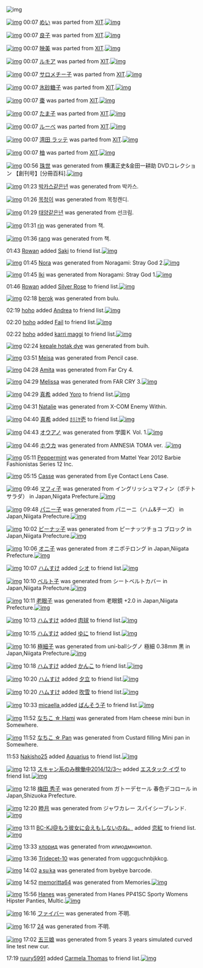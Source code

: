 ![img](http://gdrive-cdn.herokuapp.com/537b65a5bc09f0000721dda7/512px-barcode.png)

[![img](http://www.deviantsart.com/1sv22am.png)](http://www.barcodekanojo.com/kanojo/214860/%E3%82%81%E3%81%84) 00:07 [めい](http://www.barcodekanojo.com/kanojo/214860/%E3%82%81%E3%81%84) was parted from [XIT](http://www.barcodekanojo.com/kanojo/214860/%E3%82%81%E3%81%84).[![img](http://www.deviantsart.com/815jg6.jpeg)](http://www.barcodekanojo.com/user/209348/XIT) 

[![img](http://www.deviantsart.com/149vvrs.png)](http://www.barcodekanojo.com/kanojo/2017614/%E8%89%AF%E5%AD%90) 00:07 [良子](http://www.barcodekanojo.com/kanojo/2017614/%E8%89%AF%E5%AD%90) was parted from [XIT](http://www.barcodekanojo.com/kanojo/2017614/%E8%89%AF%E5%AD%90).[![img](http://www.deviantsart.com/815jg6.jpeg)](http://www.barcodekanojo.com/user/209348/XIT) 

[![img](http://www.deviantsart.com/2oemskm.png)](http://www.barcodekanojo.com/kanojo/2432178/%E6%98%A0%E7%BE%8E) 00:07 [映美](http://www.barcodekanojo.com/kanojo/2432178/%E6%98%A0%E7%BE%8E) was parted from [XIT](http://www.barcodekanojo.com/kanojo/2432178/%E6%98%A0%E7%BE%8E).[![img](http://www.deviantsart.com/815jg6.jpeg)](http://www.barcodekanojo.com/user/209348/XIT) 

[![img](http://www.deviantsart.com/ql0to0.png)](http://www.barcodekanojo.com/kanojo/1565741/%E3%83%AB%E3%82%AD%E3%82%A2) 00:07 [ルキア](http://www.barcodekanojo.com/kanojo/1565741/%E3%83%AB%E3%82%AD%E3%82%A2) was parted from [XIT](http://www.barcodekanojo.com/kanojo/1565741/%E3%83%AB%E3%82%AD%E3%82%A2).[![img](http://www.deviantsart.com/815jg6.jpeg)](http://www.barcodekanojo.com/user/209348/XIT) 

[![img](http://www.deviantsart.com/1gt1r8v.png)](http://www.barcodekanojo.com/kanojo/483655/%E3%82%B5%E3%83%AD%E3%83%A1%E3%83%81%E3%83%BC%E5%AD%90) 00:07 [サロメチー子](http://www.barcodekanojo.com/kanojo/483655/%E3%82%B5%E3%83%AD%E3%83%A1%E3%83%81%E3%83%BC%E5%AD%90) was parted from [XIT](http://www.barcodekanojo.com/kanojo/483655/%E3%82%B5%E3%83%AD%E3%83%A1%E3%83%81%E3%83%BC%E5%AD%90).[![img](http://www.deviantsart.com/815jg6.jpeg)](http://www.barcodekanojo.com/user/209348/XIT) 

[![img](http://www.deviantsart.com/25ef444.png)](http://www.barcodekanojo.com/kanojo/406366/%E6%B0%B7%E7%A0%82%E7%B3%96%E5%AD%90) 00:07 [氷砂糖子](http://www.barcodekanojo.com/kanojo/406366/%E6%B0%B7%E7%A0%82%E7%B3%96%E5%AD%90) was parted from [XIT](http://www.barcodekanojo.com/kanojo/406366/%E6%B0%B7%E7%A0%82%E7%B3%96%E5%AD%90).[![img](http://www.deviantsart.com/815jg6.jpeg)](http://www.barcodekanojo.com/user/209348/XIT) 

[![img](http://www.deviantsart.com/q540h5.png)](http://www.barcodekanojo.com/kanojo/704659/%E6%A3%97) 00:07 [棗](http://www.barcodekanojo.com/kanojo/704659/%E6%A3%97) was parted from [XIT](http://www.barcodekanojo.com/kanojo/704659/%E6%A3%97).[![img](http://www.deviantsart.com/815jg6.jpeg)](http://www.barcodekanojo.com/user/209348/XIT) 

[![img](http://www.deviantsart.com/aogj71.png)](http://www.barcodekanojo.com/kanojo/203163/%E3%81%9F%E3%81%BE%E5%AD%90) 00:07 [たま子](http://www.barcodekanojo.com/kanojo/203163/%E3%81%9F%E3%81%BE%E5%AD%90) was parted from [XIT](http://www.barcodekanojo.com/kanojo/203163/%E3%81%9F%E3%81%BE%E5%AD%90).[![img](http://www.deviantsart.com/815jg6.jpeg)](http://www.barcodekanojo.com/user/209348/XIT) 

[![img](http://www.deviantsart.com/2ectgdk.png)](http://www.barcodekanojo.com/kanojo/275341/%E3%83%AB%E3%83%BC%E3%81%B9) 00:07 [ルーべ](http://www.barcodekanojo.com/kanojo/275341/%E3%83%AB%E3%83%BC%E3%81%B9) was parted from [XIT](http://www.barcodekanojo.com/kanojo/275341/%E3%83%AB%E3%83%BC%E3%81%B9).[![img](http://www.deviantsart.com/815jg6.jpeg)](http://www.barcodekanojo.com/user/209348/XIT) 

[![img](http://www.deviantsart.com/srvbqa.png)](http://www.barcodekanojo.com/kanojo/1213769/%E6%B9%BE%E7%94%B0%20%E3%83%A9%E3%83%83%E3%83%86) 00:07 [湾田 ラッテ](http://www.barcodekanojo.com/kanojo/1213769/%E6%B9%BE%E7%94%B0%20%E3%83%A9%E3%83%83%E3%83%86) was parted from [XIT](http://www.barcodekanojo.com/kanojo/1213769/%E6%B9%BE%E7%94%B0%20%E3%83%A9%E3%83%83%E3%83%86).[![img](http://www.deviantsart.com/815jg6.jpeg)](http://www.barcodekanojo.com/user/209348/XIT) 

[![img](http://www.deviantsart.com/1rf20h2.png)](http://www.barcodekanojo.com/kanojo/852120/%E6%9F%9A) 00:07 [柚](http://www.barcodekanojo.com/kanojo/852120/%E6%9F%9A) was parted from [XIT](http://www.barcodekanojo.com/kanojo/852120/%E6%9F%9A).[![img](http://www.deviantsart.com/815jg6.jpeg)](http://www.barcodekanojo.com/user/209348/XIT) 

[![img](http://www.deviantsart.com/3h5pj6o.png)](http://www.barcodekanojo.com/kanojo/3193306/%E7%8F%A0%E4%B8%96) 00:56 [珠世](http://www.barcodekanojo.com/kanojo/3193306/%E7%8F%A0%E4%B8%96) was generated from 横溝正史&amp;金田一耕助 DVDコレクション 【創刊号】[分冊百科].[![img](http://www.deviantsart.com/35rm55v.jpeg)](http://www.barcodekanojo.com/product_images/barcode/6019003/1425743716/%E6%A8%AA%E6%BA%9D%E6%AD%A3%E5%8F%B2%26%E9%87%91%E7%94%B0%E4%B8%80%E8%80%95%E5%8A%A9%20DVD%E3%82%B3%E3%83%AC%E3%82%AF%E3%82%B7%E3%83%A7%E3%83%B3%20%E3%80%90%E5%89%B5%E5%88%8A%E5%8F%B7%E3%80%91%5B%E5%88%86%E5%86%8A%E7%99%BE%E7%A7%91%5D.jpg) 

[![img](http://www.deviantsart.com/3rdf1lp.png)](http://www.barcodekanojo.com/kanojo/3193307/%EB%B0%95%EC%B9%B4%EC%8A%A4%EA%B0%99%EC%9D%80%EB%85%84) 01:23 [박카스같은년](http://www.barcodekanojo.com/kanojo/3193307/%EB%B0%95%EC%B9%B4%EC%8A%A4%EA%B0%99%EC%9D%80%EB%85%84) was generated from 박카스.

[![img](http://www.deviantsart.com/2qgpph9.png)](http://www.barcodekanojo.com/kanojo/3193308/%EB%AA%A9%EC%B2%AD%EC%9D%B4) 01:26 [목청이](http://www.barcodekanojo.com/kanojo/3193308/%EB%AA%A9%EC%B2%AD%EC%9D%B4) was generated from 목청캔디.

[![img](http://www.deviantsart.com/1ins8nd.png)](http://www.barcodekanojo.com/kanojo/3193309/%ED%83%9C%EC%96%91%EA%B0%99%EC%9D%80%EB%85%84) 01:29 [태양같은년](http://www.barcodekanojo.com/kanojo/3193309/%ED%83%9C%EC%96%91%EA%B0%99%EC%9D%80%EB%85%84) was generated from 선크림.

[![img](http://www.deviantsart.com/qiors9.png)](http://www.barcodekanojo.com/kanojo/3193310/rin) 01:31 [rin](http://www.barcodekanojo.com/kanojo/3193310/rin) was generated from 책.

[![img](http://www.deviantsart.com/mrcuej.png)](http://www.barcodekanojo.com/kanojo/3193311/rang) 01:36 [rang](http://www.barcodekanojo.com/kanojo/3193311/rang) was generated from 책.

01:43 [Rowan](http://www.barcodekanojo.com/user/500477/Rowan) added [Saki](http://www.barcodekanojo.com/kanojo/2602939/Saki) to friend list.[![img](http://www.deviantsart.com/epml3u.png)](http://www.barcodekanojo.com/kanojo/2602939/Saki) 

[![img](http://www.deviantsart.com/3ft865f.png)](http://www.barcodekanojo.com/kanojo/3193312/Nora) 01:45 [Nora](http://www.barcodekanojo.com/kanojo/3193312/Nora) was generated from Noragami: Stray God 2.[![img](http://www.deviantsart.com/prkg37.jpeg)](http://www.barcodekanojo.com/product_images/barcode/6019010/1425746645/50x50xNoragami,P3A,P20Stray,P20God,P202.jpg,qw=88,ah=88.pagespeed.ic.BCvZyHhmO1.jpg) 

[![img](http://www.deviantsart.com/25qdb43.png)](http://www.barcodekanojo.com/kanojo/3193313/Iki) 01:45 [Iki](http://www.barcodekanojo.com/kanojo/3193313/Iki) was generated from Noragami: Stray God 1.[![img](http://www.deviantsart.com/bfnfv0.jpeg)](http://www.barcodekanojo.com/product_images/barcode/6019011/1425746680/50x50xNoragami,P3A,P20Stray,P20God,P201.jpg,qw=88,ah=88.pagespeed.ic.k1nm1nYG4Q.jpg) 

01:46 [Rowan](http://www.barcodekanojo.com/user/500477/Rowan) added [Silver Rose](http://www.barcodekanojo.com/kanojo/2580779/Silver%20Rose) to friend list.[![img](http://www.deviantsart.com/3993iur.png)](http://www.barcodekanojo.com/kanojo/2580779/Silver%20Rose) 

[![img](http://www.deviantsart.com/3job7gk.png)](http://www.barcodekanojo.com/kanojo/3193314/berok) 02:18 [berok](http://www.barcodekanojo.com/kanojo/3193314/berok) was generated from bulu.

02:19 [hoho](http://www.barcodekanojo.com/user/499501/hoho) added [ Andrea](http://www.barcodekanojo.com/kanojo/2666655/%20Andrea) to friend list.[![img](http://www.deviantsart.com/2fl7r6a.png)](http://www.barcodekanojo.com/kanojo/2666655/%20Andrea) 

02:20 [hoho](http://www.barcodekanojo.com/user/499501/hoho) added [Fail](http://www.barcodekanojo.com/kanojo/2931096/Fail) to friend list.[![img](http://www.deviantsart.com/18fqv3u.png)](http://www.barcodekanojo.com/kanojo/2931096/Fail) 

02:22 [hoho](http://www.barcodekanojo.com/user/499501/hoho) added [karri maggi](http://www.barcodekanojo.com/kanojo/2919888/karri%20maggi) to friend list.[![img](http://www.deviantsart.com/20u7760.png)](http://www.barcodekanojo.com/kanojo/2919888/karri%20maggi) 

[![img](http://www.deviantsart.com/7kekc2.png)](http://www.barcodekanojo.com/kanojo/3193315/kepale%20hotak%20dye) 02:24 [kepale hotak dye](http://www.barcodekanojo.com/kanojo/3193315/kepale%20hotak%20dye) was generated from buih.

[![img](http://www.deviantsart.com/3gnvfle.png)](http://www.barcodekanojo.com/kanojo/3193316/Meisa) 03:51 [Meisa](http://www.barcodekanojo.com/kanojo/3193316/Meisa) was generated from Pencil case.

[![img](http://www.deviantsart.com/3uv73l7.png)](http://www.barcodekanojo.com/kanojo/3193317/Amita) 04:28 [Amita](http://www.barcodekanojo.com/kanojo/3193317/Amita) was generated from Far Cry 4.

[![img](http://www.deviantsart.com/16sal2q.png)](http://www.barcodekanojo.com/kanojo/3193318/Melissa) 04:29 [Melissa](http://www.barcodekanojo.com/kanojo/3193318/Melissa) was generated from FAR CRY 3.[![img](http://www.deviantsart.com/pavt4.jpeg)](http://www.barcodekanojo.com/product_images/barcode/6019020/1425756532/FAR%20CRY%203.jpg) 

[![img](http://www.deviantsart.com/2v4jjck.jpeg)](http://www.barcodekanojo.com/user/500471/%E7%9C%9F%E5%B8%8C) 04:29 [真希](http://www.barcodekanojo.com/user/500471/%E7%9C%9F%E5%B8%8C) added [Yoro](http://www.barcodekanojo.com/kanojo/3158632/Yoro) to friend list.[![img](http://www.deviantsart.com/2of1c99.png)](http://www.barcodekanojo.com/kanojo/3158632/Yoro) 

[![img](http://www.deviantsart.com/1bs3jjb.png)](http://www.barcodekanojo.com/kanojo/3193319/Natalie) 04:31 [Natalie](http://www.barcodekanojo.com/kanojo/3193319/Natalie) was generated from X-COM Enemy Within.

[![img](http://www.deviantsart.com/2v4jjck.jpeg)](http://www.barcodekanojo.com/user/500471/%E7%9C%9F%E5%B8%8C) 04:40 [真希](http://www.barcodekanojo.com/user/500471/%E7%9C%9F%E5%B8%8C) added [ﾎﾘﾐﾔ壱](http://www.barcodekanojo.com/kanojo/2739594/%EF%BE%8E%EF%BE%98%EF%BE%90%EF%BE%94%E5%A3%B1) to friend list.[![img](http://www.deviantsart.com/1bj147l.png)](http://www.barcodekanojo.com/kanojo/2739594/%EF%BE%8E%EF%BE%98%EF%BE%90%EF%BE%94%E5%A3%B1) 

[![img](http://www.deviantsart.com/1m7uacc.png)](http://www.barcodekanojo.com/kanojo/3193320/%E3%82%AA%E3%82%A6%E3%82%A2%E3%83%8E) 04:43 [オウアノ](http://www.barcodekanojo.com/kanojo/3193320/%E3%82%AA%E3%82%A6%E3%82%A2%E3%83%8E) was generated from 学園Ｋ Vol. 1.[![img](http://www.deviantsart.com/s5nsqn.jpeg)](http://www.barcodekanojo.com/product_images/barcode/6019024/1425757340/50x50x,PE5,PAD,PA6,PE5,P9C,P92,PEF,PBC,PAB,P20Vol.,P201.jpg,qw=88,ah=88.pagespeed.ic.MS7Gc1lvOw.jpg) 

[![img](http://www.deviantsart.com/38q5bgk.png)](http://www.barcodekanojo.com/kanojo/3193321/%E3%83%9B%E3%82%A6%E3%82%AB) 04:46 [ホウカ](http://www.barcodekanojo.com/kanojo/3193321/%E3%83%9B%E3%82%A6%E3%82%AB) was generated from AMNESIA TOMA ver. .[![img](http://www.deviantsart.com/3k2fogr.jpeg)](http://www.barcodekanojo.com/product_images/barcode/6019025/1425757520/AMNESIA%20TOMA%20ver.%20.jpg) 

[![img](http://www.deviantsart.com/20hqkd3.png)](http://www.barcodekanojo.com/kanojo/3193322/Peppermint) 05:11 [Peppermint](http://www.barcodekanojo.com/kanojo/3193322/Peppermint) was generated from Mattel Year 2012 Barbie Fashionistas Series 12 Inc.

[![img](http://www.deviantsart.com/33lqeut.png)](http://www.barcodekanojo.com/kanojo/3193323/Casse) 05:15 [Casse](http://www.barcodekanojo.com/kanojo/3193323/Casse) was generated from Eye Contact Lens Case.

[![img](http://www.deviantsart.com/12shnn5.png)](http://www.barcodekanojo.com/kanojo/3193324/%E3%83%9E%E3%83%95%E3%82%A3%E5%AD%90) 09:46 [マフィ子](http://www.barcodekanojo.com/kanojo/3193324/%E3%83%9E%E3%83%95%E3%82%A3%E5%AD%90) was generated from イングリッシュマフィン（ポテトサラダ） in Japan,Niigata Prefecture.[![img](http://www.deviantsart.com/25rnfbd.jpeg)](http://www.barcodekanojo.com/product_images/barcode/6019028/1425775590/%E3%82%A4%E3%83%B3%E3%82%B0%E3%83%AA%E3%83%83%E3%82%B7%E3%83%A5%E3%83%9E%E3%83%95%E3%82%A3%E3%83%B3%EF%BC%88%E3%83%9D%E3%83%86%E3%83%88%E3%82%B5%E3%83%A9%E3%83%80%EF%BC%89.jpg) 

[![img](http://www.deviantsart.com/25envse.png)](http://www.barcodekanojo.com/kanojo/3193325/%E3%83%91%E3%83%8B%E3%83%BC%E5%AD%90) 09:48 [パニー子](http://www.barcodekanojo.com/kanojo/3193325/%E3%83%91%E3%83%8B%E3%83%BC%E5%AD%90) was generated from パニーニ（ハム&amp;チーズ） in Japan,Niigata Prefecture.[![img](http://www.deviantsart.com/27ij1bo.jpeg)](http://www.barcodekanojo.com/product_images/barcode/6019029/1425775674/50x50x,PE3,P83,P91,PE3,P83,P8B,PE3,P83,PBC,PE3,P83,P8B,PEF,PBC,P88,PE3,P83,P8F,PE3,P83,PA0,P26,PE3,P83,P81,PE3,P83,PBC,PE3,P82,PBA,PEF,PBC,P89.jpg,qw=88,ah=88.pagespeed.ic.J85EmSOYPa.jpg) 

[![img](http://www.deviantsart.com/1peb00t.png)](http://www.barcodekanojo.com/kanojo/3193326/%E3%83%94%E3%83%BC%E3%83%8A%E3%83%83%E5%AD%90) 10:02 [ピーナッ子](http://www.barcodekanojo.com/kanojo/3193326/%E3%83%94%E3%83%BC%E3%83%8A%E3%83%83%E5%AD%90) was generated from ピーナッツチョコ ブロック in Japan,Niigata Prefecture.[![img](http://www.deviantsart.com/3r3vo8k.jpeg)](http://www.barcodekanojo.com/product_images/barcode/6019030/1425776578/%E3%83%94%E3%83%BC%E3%83%8A%E3%83%83%E3%83%84%E3%83%81%E3%83%A7%E3%82%B3%20%E3%83%96%E3%83%AD%E3%83%83%E3%82%AF.jpg) 

[![img](http://www.deviantsart.com/3j44177.png)](http://www.barcodekanojo.com/kanojo/3193327/%E3%82%AA%E3%83%8B%E5%AD%90) 10:06 [オニ子](http://www.barcodekanojo.com/kanojo/3193327/%E3%82%AA%E3%83%8B%E5%AD%90) was generated from オニポテロング in Japan,Niigata Prefecture.[![img](http://www.deviantsart.com/22s4u95.jpeg)](http://www.barcodekanojo.com/product_images/barcode/6019031/1425776725/%E3%82%AA%E3%83%8B%E3%83%9D%E3%83%86%E3%83%AD%E3%83%B3%E3%82%B0.jpg) 

[![img](http://www.deviantsart.com/3ueb4vl.jpeg)](http://www.barcodekanojo.com/user/31615/%E3%83%8F%E3%83%A0%E3%81%99%E3%81%91) 10:07 [ハムすけ](http://www.barcodekanojo.com/user/31615/%E3%83%8F%E3%83%A0%E3%81%99%E3%81%91) added [シオ](http://www.barcodekanojo.com/kanojo/2311730/%E3%82%B7%E3%82%AA) to friend list.[![img](http://www.deviantsart.com/3e6d8vh.png)](http://www.barcodekanojo.com/kanojo/2311730/%E3%82%B7%E3%82%AA) 

[![img](http://www.deviantsart.com/29iahab.png)](http://www.barcodekanojo.com/kanojo/3193328/%E3%83%99%E3%83%AB%E3%83%88%E5%AD%90) 10:10 [ベルト子](http://www.barcodekanojo.com/kanojo/3193328/%E3%83%99%E3%83%AB%E3%83%88%E5%AD%90) was generated from シートベルトカバー in Japan,Niigata Prefecture.[![img](http://www.deviantsart.com/2t9lvj.jpeg)](http://www.barcodekanojo.com/product_images/barcode/4498581/1425776952/%E3%82%B7%E3%83%BC%E3%83%88%E3%83%99%E3%83%AB%E3%83%88%E3%82%AB%E3%83%90%E3%83%BC.jpg) 

[![img](http://www.deviantsart.com/1gjaq4h.png)](http://www.barcodekanojo.com/kanojo/3193329/%E8%80%81%E7%9C%BC%E5%AD%90) 10:11 [老眼子](http://www.barcodekanojo.com/kanojo/3193329/%E8%80%81%E7%9C%BC%E5%AD%90) was generated from 老眼鏡 +2.0 in Japan,Niigata Prefecture.[![img](http://www.deviantsart.com/2ionaei.jpeg)](http://www.barcodekanojo.com/product_images/barcode/6019033/1425777059/%E8%80%81%E7%9C%BC%E9%8F%A1%20%2B2.0.jpg) 

[![img](http://www.deviantsart.com/3ueb4vl.jpeg)](http://www.barcodekanojo.com/user/31615/%E3%83%8F%E3%83%A0%E3%81%99%E3%81%91) 10:13 [ハムすけ](http://www.barcodekanojo.com/user/31615/%E3%83%8F%E3%83%A0%E3%81%99%E3%81%91) added [肉球](http://www.barcodekanojo.com/kanojo/797618/%E8%82%89%E7%90%83) to friend list.[![img](http://www.deviantsart.com/2ltko0s.png)](http://www.barcodekanojo.com/kanojo/797618/%E8%82%89%E7%90%83) 

[![img](http://www.deviantsart.com/3ueb4vl.jpeg)](http://www.barcodekanojo.com/user/31615/%E3%83%8F%E3%83%A0%E3%81%99%E3%81%91) 10:15 [ハムすけ](http://www.barcodekanojo.com/user/31615/%E3%83%8F%E3%83%A0%E3%81%99%E3%81%91) added [ゆに](http://www.barcodekanojo.com/kanojo/56280/%E3%82%86%E3%81%AB) to friend list.[![img](http://www.deviantsart.com/2k3g3l7.png)](http://www.barcodekanojo.com/kanojo/56280/%E3%82%86%E3%81%AB) 

[![img](http://www.deviantsart.com/1k98aie.png)](http://www.barcodekanojo.com/kanojo/3193330/%E6%A5%B5%E7%B4%B0%E5%AD%90) 10:16 [極細子](http://www.barcodekanojo.com/kanojo/3193330/%E6%A5%B5%E7%B4%B0%E5%AD%90) was generated from uni-ballシグノ 極細 0.38mm 黒 in Japan,Niigata Prefecture.[![img](http://www.deviantsart.com/1tlm8fb.jpeg)](http://www.barcodekanojo.com/product_images/barcode/6019036/1425777359/50x50xuni-ball,PE3,P82,PB7,PE3,P82,PB0,PE3,P83,P8E,P20,PE6,PA5,PB5,PE7,PB4,PB0,P200.38mm,P20,PE9,PBB,P92.jpg,qw=88,ah=88.pagespeed.ic.BRpQR0-GCs.jpg) 

[![img](http://www.deviantsart.com/3ueb4vl.jpeg)](http://www.barcodekanojo.com/user/31615/%E3%83%8F%E3%83%A0%E3%81%99%E3%81%91) 10:18 [ハムすけ](http://www.barcodekanojo.com/user/31615/%E3%83%8F%E3%83%A0%E3%81%99%E3%81%91) added [かんこ](http://www.barcodekanojo.com/kanojo/3191638/%E3%81%8B%E3%82%93%E3%81%93) to friend list.[![img](http://www.deviantsart.com/2e2dobd.png)](http://www.barcodekanojo.com/kanojo/3191638/%E3%81%8B%E3%82%93%E3%81%93) 

[![img](http://www.deviantsart.com/3ueb4vl.jpeg)](http://www.barcodekanojo.com/user/31615/%E3%83%8F%E3%83%A0%E3%81%99%E3%81%91) 10:20 [ハムすけ](http://www.barcodekanojo.com/user/31615/%E3%83%8F%E3%83%A0%E3%81%99%E3%81%91) added [夕立](http://www.barcodekanojo.com/kanojo/3192756/%E5%A4%95%E7%AB%8B) to friend list.[![img](http://www.deviantsart.com/3rm88ij.png)](http://www.barcodekanojo.com/kanojo/3192756/%E5%A4%95%E7%AB%8B) 

[![img](http://www.deviantsart.com/3ueb4vl.jpeg)](http://www.barcodekanojo.com/user/31615/%E3%83%8F%E3%83%A0%E3%81%99%E3%81%91) 10:20 [ハムすけ](http://www.barcodekanojo.com/user/31615/%E3%83%8F%E3%83%A0%E3%81%99%E3%81%91) added [吹雪](http://www.barcodekanojo.com/kanojo/3192757/%E5%90%B9%E9%9B%AA) to friend list.[![img](http://www.deviantsart.com/1ee9v44.png)](http://www.barcodekanojo.com/kanojo/3192757/%E5%90%B9%E9%9B%AA) 

[![img](http://www.deviantsart.com/fkg3u2.jpeg)](http://www.barcodekanojo.com/user/496850/micaella%20) 10:33 [micaella ](http://www.barcodekanojo.com/user/496850/micaella%20) added [ばんそう子](http://www.barcodekanojo.com/kanojo/226695/%E3%81%B0%E3%82%93%E3%81%9D%E3%81%86%E5%AD%90) to friend list.[![img](http://www.deviantsart.com/15p3r4u.png)](http://www.barcodekanojo.com/kanojo/226695/%E3%81%B0%E3%82%93%E3%81%9D%E3%81%86%E5%AD%90) 

[![img](http://www.deviantsart.com/33mmhqv.png)](http://www.barcodekanojo.com/kanojo/3193331/%E3%81%AA%E3%81%A1%E3%81%93%20%E2%98%86%20Hami) 11:52 [なちこ ☆ Hami](http://www.barcodekanojo.com/kanojo/3193331/%E3%81%AA%E3%81%A1%E3%81%93%20%E2%98%86%20Hami) was generated from Ham cheese mini bun in Somewhere.

[![img](http://www.deviantsart.com/lt19td.png)](http://www.barcodekanojo.com/kanojo/3193332/%E3%81%AA%E3%81%A1%E3%81%93%20%E2%98%86%20Pan) 11:52 [なちこ ☆ Pan](http://www.barcodekanojo.com/kanojo/3193332/%E3%81%AA%E3%81%A1%E3%81%93%20%E2%98%86%20Pan) was generated from Custard filling Mini pan in Somewhere.

11:53 [Nakisho25](http://www.barcodekanojo.com/user/500483/Nakisho25) added [Aquarius](http://www.barcodekanojo.com/kanojo/2425439/Aquarius) to friend list.[![img](http://www.deviantsart.com/958vfb.png)](http://www.barcodekanojo.com/kanojo/2425439/Aquarius) 

[![img](http://www.deviantsart.com/99ugn1.jpeg)](http://www.barcodekanojo.com/user/6029/%E3%82%B9%E3%82%AD%E3%83%A3%E3%83%B3%E7%B3%BB%E3%81%AE%E3%81%BF%E7%A8%BC%E5%83%8D%E4%B8%AD2014%2F12%2F3%EF%BD%9E) 12:13 [スキャン系のみ稼働中2014/12/3～](http://www.barcodekanojo.com/user/6029/%E3%82%B9%E3%82%AD%E3%83%A3%E3%83%B3%E7%B3%BB%E3%81%AE%E3%81%BF%E7%A8%BC%E5%83%8D%E4%B8%AD2014%2F12%2F3%EF%BD%9E) added [エスタック イヴ](http://www.barcodekanojo.com/kanojo/289570/%E3%82%A8%E3%82%B9%E3%82%BF%E3%83%83%E3%82%AF%20%E3%82%A4%E3%83%B4) to friend list.[![img](http://www.deviantsart.com/2vlesso.png)](http://www.barcodekanojo.com/kanojo/289570/%E3%82%A8%E3%82%B9%E3%82%BF%E3%83%83%E3%82%AF%20%E3%82%A4%E3%83%B4) 

[![img](http://www.deviantsart.com/1caj4ck.png)](http://www.barcodekanojo.com/kanojo/3193333/%E6%A2%85%E7%94%B0%20%E7%A7%80%E5%AD%90) 12:18 [梅田 秀子](http://www.barcodekanojo.com/kanojo/3193333/%E6%A2%85%E7%94%B0%20%E7%A7%80%E5%AD%90) was generated from ガトーデセール 春色デコロール in Japan,Shizuoka Prefecture.

[![img](http://www.deviantsart.com/12k6leh.png)](http://www.barcodekanojo.com/kanojo/3193334/%E7%9D%A6%E6%9C%88) 12:20 [睦月](http://www.barcodekanojo.com/kanojo/3193334/%E7%9D%A6%E6%9C%88) was generated from ジャワカレー スパイシーブレンド.[![img](http://www.deviantsart.com/3okc35k.jpeg)](http://www.barcodekanojo.com/product_images/barcode/6019046/1425784760/50x50x,PE3,P82,PB8,PE3,P83,PA3,PE3,P83,PAF,PE3,P82,PAB,PE3,P83,PAC,PE3,P83,PBC,P20,PE3,P82,PB9,PE3,P83,P91,PE3,P82,PA4,PE3,P82,PB7,PE3,P83,PBC,PE3,P83,P96,PE3,P83,PAC,PE3,P83,PB3,PE3,P83,P89.jpg,qw=88,ah=88.pagespeed.ic.zacDBu56p1.jpg) 

[![img](http://www.deviantsart.com/2l905sv.jpeg)](http://www.barcodekanojo.com/user/276669/BC-KJ%40%E3%82%82%E3%81%86%E5%BD%BC%E5%A5%B3%E3%81%AB%E4%BC%9A%E3%81%88%E3%82%82%E3%81%97%E3%81%AA%E3%81%84%E3%81%AE%E3%81%AD%E3%80%82) 13:11 [BC-KJ@もう彼女に会えもしないのね。](http://www.barcodekanojo.com/user/276669/BC-KJ%40%E3%82%82%E3%81%86%E5%BD%BC%E5%A5%B3%E3%81%AB%E4%BC%9A%E3%81%88%E3%82%82%E3%81%97%E3%81%AA%E3%81%84%E3%81%AE%E3%81%AD%E3%80%82) added [恋紅](http://www.barcodekanojo.com/kanojo/2841335/%E6%81%8B%E7%B4%85) to friend list.[![img](http://www.deviantsart.com/3dvjcu1.png)](http://www.barcodekanojo.com/kanojo/2841335/%E6%81%8B%E7%B4%85) 

[![img](http://www.deviantsart.com/22012ep.png)](http://www.barcodekanojo.com/kanojo/3193335/%D1%85%D0%BB%D0%BE%D1%80%D0%B8%D0%B4) 13:33 [хлорид](http://www.barcodekanojo.com/kanojo/3193335/%D1%85%D0%BB%D0%BE%D1%80%D0%B8%D0%B4) was generated from илиодмноипол.

[![img](http://www.deviantsart.com/l0cotj.png)](http://www.barcodekanojo.com/kanojo/3193336/Tridecet-10) 13:36 [Tridecet-10](http://www.barcodekanojo.com/kanojo/3193336/Tridecet-10) was generated from uggcguchnbjkkcg.

[![img](http://www.deviantsart.com/ke2937.png)](http://www.barcodekanojo.com/kanojo/3193337/a%E2%80%86su%E2%80%86ka) 14:02 [a su ka](http://www.barcodekanojo.com/kanojo/3193337/a%E2%80%86su%E2%80%86ka) was generated from byebye barcode.

[![img](http://www.deviantsart.com/edg69g.png)](http://www.barcodekanojo.com/kanojo/3193338/memoritta64) 14:52 [memoritta64](http://www.barcodekanojo.com/kanojo/3193338/memoritta64) was generated from Memories.[![img](http://www.deviantsart.com/1sto6kr.jpeg)](http://www.barcodekanojo.com/product_images/barcode/6019051/1425793864/Memories.jpg) 

[![img](http://www.deviantsart.com/6e1gcd.png)](http://www.barcodekanojo.com/kanojo/3193339/Hanes) 15:56 [Hanes](http://www.barcodekanojo.com/kanojo/3193339/Hanes) was generated from Hanes PP41SC Sporty Womens Hipster Panties, Multic.[![img](http://www.deviantsart.com/2d0pgmu.jpeg)](http://www.barcodekanojo.com/product_images/barcode/6019052/1425797706/50x50xHanes,P20PP41SC,P20Sporty,P20Womens,P20Hipster,P20Panties,P2C,P20Multic.jpg,qw=88,ah=88.pagespeed.ic.2kNP6SZr7V.jpg) 

[![img](http://www.deviantsart.com/3u2jlo3.png)](http://www.barcodekanojo.com/kanojo/3193340/%E3%83%95%E3%82%A1%E3%82%A4%E3%83%90%E3%83%BC) 16:16 [ファイバー](http://www.barcodekanojo.com/kanojo/3193340/%E3%83%95%E3%82%A1%E3%82%A4%E3%83%90%E3%83%BC) was generated from 不明.

[![img](http://www.deviantsart.com/1am9jgp.png)](http://www.barcodekanojo.com/kanojo/3193341/24) 16:17 [24](http://www.barcodekanojo.com/kanojo/3193341/24) was generated from 不明.

[![img](http://www.deviantsart.com/f1dg8p.png)](http://www.barcodekanojo.com/kanojo/3193342/%E4%BA%94%E4%B8%89%E5%A8%98) 17:02 [五三娘](http://www.barcodekanojo.com/kanojo/3193342/%E4%BA%94%E4%B8%89%E5%A8%98) was generated from 5 years 3 years simulated curved line test new cur.

17:19 [ruury5991](http://www.barcodekanojo.com/user/500487/ruury5991) added [Carmela Thomas](http://www.barcodekanojo.com/kanojo/2821829/Carmela%20Thomas) to friend list.[![img](http://www.deviantsart.com/1j42309.png)](http://www.barcodekanojo.com/kanojo/2821829/Carmela%20Thomas) 

